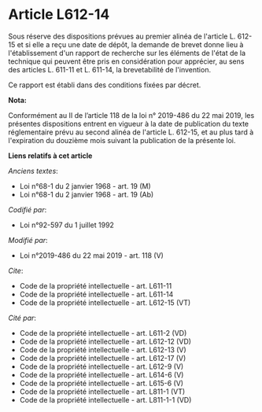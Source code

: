 # Article L612-14

Sous réserve des dispositions prévues au premier alinéa de l'article L. 612-15 et si elle a reçu une date de dépôt, la
demande de brevet donne lieu à l'établissement d'un rapport de recherche sur les éléments de l'état de la technique qui
peuvent être pris en considération pour apprécier, au sens des articles L. 611-11 et L. 611-14, la brevetabilité de
l'invention. 

Ce rapport est établi dans des conditions fixées par décret.

**Nota:**

Conformément au II de l’article 118 de la loi n° 2019-486 du 22 mai 2019, les présentes dispositions entrent en vigueur à la
date de publication du texte réglementaire prévu au second alinéa de l'article L. 612-15, et au plus tard à l'expiration du
douzième mois suivant la publication de la présente loi.

**Liens relatifs à cet article**

_Anciens textes_:

  - Loi n°68-1 du 2 janvier 1968 - art. 19 (M)
  - Loi n°68-1 du 2 janvier 1968 - art. 19 (Ab)

_Codifié par_:

  - Loi n°92-597 du 1 juillet 1992

_Modifié par_:

  - Loi n°2019-486 du 22 mai 2019 - art. 118 (V)

_Cite_:

  - Code de la propriété intellectuelle - art. L611-11
  - Code de la propriété intellectuelle - art. L611-14
  - Code de la propriété intellectuelle - art. L612-15 (VT)

_Cité par_:

  - Code de la propriété intellectuelle - art. L611-2 (VD)
  - Code de la propriété intellectuelle - art. L612-12 (VD)
  - Code de la propriété intellectuelle - art. L612-13 (V)
  - Code de la propriété intellectuelle - art. L612-17 (V)
  - Code de la propriété intellectuelle - art. L612-9 (V)
  - Code de la propriété intellectuelle - art. L614-6 (V)
  - Code de la propriété intellectuelle - art. L615-6 (V)
  - Code de la propriété intellectuelle - art. L811-1 (VT)
  - Code de la propriété intellectuelle - art. L811-1-1 (VD)
